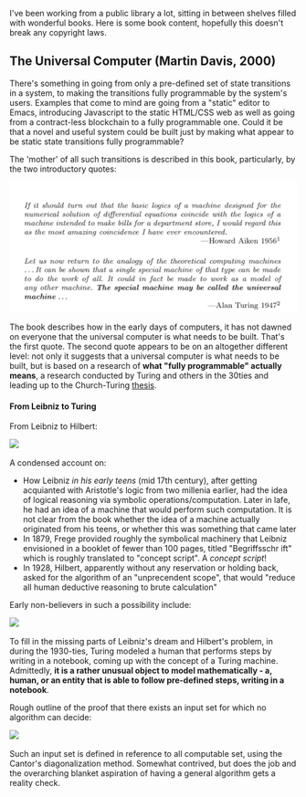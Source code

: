 
I've been working from a public library a lot, sitting in between shelves filled with wonderful books. Here is some book content, hopefully this doesn't break any copyright laws. 

## The Universal Computer (Martin Davis, 2000)

There's something in going from only a pre-defined set of state transitions in a system, to making the transitions fully programmable by the system's users. Examples that come to mind are going from a "static" editor to Emacs, introducing Javascript to the static HTML/CSS web as well as going from a contract-less blockchain to a fully programmable one. Could it be that a novel and useful system could be built just by making what appear to be static state transitions fully programmable?

The 'mother' of all such transitions is described in this book, particularly, by the two introductory quotes:

<img src="images/books/1-universal-computer-1.png" class="inline"/> 

The book describes how in the early days of computers, it has not dawned on everyone that the universal computer is what needs to be built. That's the first quote. The second quote appears to be on an altogether different level: not only it suggests that a universal computer is what needs to be built, but is based on a research of **what "fully programmable" actually means**, a research conducted by Turing and others in the 30ties and leading up to the Church-Turing <a href="https://en.wikipedia.org/wiki/Church%E2%80%93Turing_thesis">thesis</a>. 

#### From Leibniz to Turing

From Leibniz to Hilbert:

<img src="images/books/1-turing1.png" class="inline"/> 

A condensed account on:

* How Leibniz _in his early teens_ (mid 17th century), after getting acquianted with Aristotle's logic from two millenia earlier, had the idea of logical reasoning via symbolic operations/computation. Later in lafe, he had an idea of a machine that would perform such computation. It is not clear from the book whether the idea of a machine actually originated from his teens, or whether this was something that came later
* In 1879, Frege provided roughly the symbolical machinery that Leibniz envisioned in a booklet of fewer than 100 pages, titled  "Begriffsschr
ift" which is roughly translated to "concept script". A _concept script_! 
* In 1928, Hilbert, apparently without any reservation or holding back, asked for the algorithm of an "unprecendent scope", that would "reduce all human deductive reasoning to brute calculation"

Early non-believers in such a possibility include:

<img src="images/books/1-turing2.png" class="inline"/> 

To fill in the missing parts of Leibniz's dream and Hilbert's problem, in  during the 1930-ties, Turing modeled a human that performs steps by writing in a notebook, coming up with the concept of a Turing machine. Admittedly, **it is a rather unusual object to model mathematically - a, human, or an entity that is able to follow pre-defined steps, writing in a notebook**. 

Rough outline of the proof that there exists an input set for which no algorithm can decide:

<img src="images/books/1-turing3.png" class="inline"/>
 
Such an input set is defined in reference to all computable set, using the Cantor's diagonalization method. Somewhat contrived, but does the job and the overarching blanket aspiration of having a general algorithm gets a reality check. 


